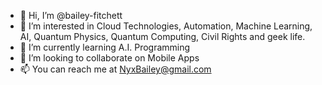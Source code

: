 - 👋 Hi, I’m @bailey-fitchett
- 👀 I’m interested in Cloud Technologies, Automation, Machine Learning, AI, Quantum Physics, Quantum Computing, Civil Rights and geek life.
- 🌱 I’m currently learning A.I. Programming
- 💞️ I’m looking to collaborate on Mobile Apps
- 📫 You can reach me at NyxBailey@gmail.com

<!---
bailey-fitchett/bailey-fitchett is a ✨ special ✨ repository because its `README.md` (this file) appears on your GitHub profile.
You can click the Preview link to take a look at your changes.
--->

